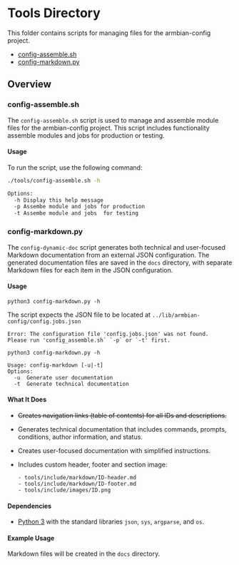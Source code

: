 # Tools Directory


This folder contains scripts for managing files for the armbian-config project.
- [config-assemble.sh](#config-assemble.sh)
- [config-markdown.py](#config-markdown.py)
## Overview

### **config-assemble.sh**

The `config-assemble.sh` script is used to manage and assemble module files for the armbian-config project. This script includes functionality assemble modules and jobs for production or testing.

#### Usage

To run the script, use the following command:

```sh
./tools/config-assemble.sh -h
```

```sh
Options:
  -h Display this help message
  -p Assembe module and jobs for production
  -t Assembe module and jobs  for testing
```

### **config-markdown.py**

The `config-dynamic-doc` script generates both technical and user-focused Markdown documentation from an external JSON configuration. The generated documentation files are saved in the `docs` directory, with separate Markdown files for each item in the JSON configuration.

#### Usage
```
python3 config-markdown.py -h
```
The script expects the JSON file to be located at `../lib/armbian-config/config.jobs.json`

```
Error: The configuration file 'config.jobs.json' was not found.
Please run 'config_assemble.sh` `-p` or `-t' first.
```

```
python3 config-markdown.py -h
```
```
Usage: config-markdown [-u|-t]
Options:
  -u  Generate user documentation
  -t  Generate technical documentation
  ```


#### What It Does
- ~~Creates navigation links (table of contents) for all IDs and descriptions.~~
- Generates technical documentation that includes commands, prompts, conditions, author information, and status.
- Creates user-focused documentation with simplified instructions.
- Includes custom header, footer and section image:

	```
	- tools/include/markdown/ID-header.md
	- tools/include/markdown/ID-footer.md
	- tools/include/images/ID.png
	```

#### Dependencies

- [Python 3](https://www.python.org/) with the standard libraries `json`, `sys`, `argparse`, and `os`.

#### Example Usage

Markdown files will be created in the `docs` directory.
